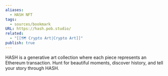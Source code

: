 ```yaml
---
aliases:
  - HASH NFT
tags:
  - sources/bookmark
URL: https://hash.pob.studio/
related:
  - "[[🗺️ Crypto Art|Crypto Art]]"
publish: true
---
```


HASH is a generative art collection where each piece represents an Ethereum transaction. Hunt for beautiful moments, discover history, and tell your story through HASH.

